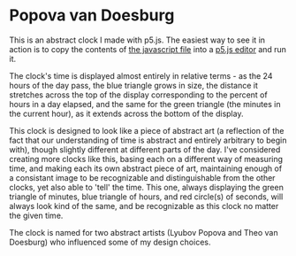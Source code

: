 # Popova van Doesburg

This is an abstract clock I made with p5.js. The easiest way to see it in action is to copy the contents of [the javascript file](concentric-clock.js)  into a [p5.js editor](http://editor.p5js.org) and run it.

The clock's time is displayed almost entirely in relative terms - as the 24 hours of the day pass, the blue triangle grows in size, the distance it stretches across the top of the display corresponding to the percent of hours in a day elapsed, and the same for the green triangle (the minutes in the current hour), as it extends across the bottom of the display. 

This clock is designed to look like a piece of abstract art (a reflection of the fact that our understanding of time is abstract and entirely arbitrary to begin with), though slightly different at different parts of the day. I've considered creating more clocks like this, basing each on a different way of measuring time, and making each its own abstract piece of art, maintaining enough of a consistant image to be recognizable and distinguishable from the other clocks, yet also able to 'tell' the time. This one, always displaying the green triangle of minutes, blue triangle of hours, and red circle(s) of seconds, will always look kind of the same, and be recognizable as this clock no matter the given time. 

The clock is named for two abstract artists (Lyubov Popova and Theo van Doesburg) who influenced some of my design choices. 
